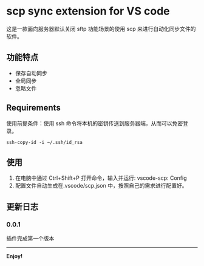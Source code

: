 # scp sync extension for VS code

这是一款面向服务器默认关闭 sftp 功能场景的使用 scp 来进行自动化同步文件的软件。

## 功能特点

- 保存自动同步
- 全局同步
- 忽略文件

## Requirements

使用前提条件：使用 ssh 命令将本机的密钥传送到服务器端，从而可以免密登录。

```
ssh-copy-id -i ~/.ssh/id_rsa

```

## 使用

1. 在电脑中通过 Ctrl+Shift+P 打开命令，输入并运行: vscode-scp: Config
2. 配置文件自动生成在.vscode/scp.json 中，按照自己的需求进行配置好。

## 更新日志

### 0.0.1

插件完成第一个版本

---

**Enjoy!**
